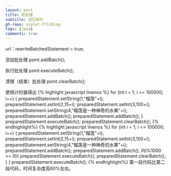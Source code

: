 ```yaml
---
layout: post
title: 批处理
subtitle: 记忆碎片
gh-repo: violet-ff1/blog
tags: [Java]
comments: true
---
```

url：rewriteBatchedStatement = true;

添加批处理
psmt.addBatch();

执行批处理
psmt.executeBatch();

清理（结束）批处理
psmt.clearBatch();

使用计时器得出
{% highlight javascript linenos %}
 for (int i = 1; i <= 100000; i++) {
            preparedStatement.setString(1,"榴莲"+i);
            preparedStatement.setInt(2,15+i);
            preparedStatement.setInt(3,100+i);
            preparedStatement.setString(4,"榴莲是一种神奇的水果"+i);
            preparedStatement.addBatch();
            preparedStatement.addBatch();
        }
        preparedStatement.executeBatch();
        preparedStatement.clearBatch();
{% endhighlight%}
{% highlight javascript linenos %}
    for (int i = 1; i <= 100000; i++) {
            preparedStatement.setString(1,"榴莲"+i);
            preparedStatement.setInt(2,15+i);
            preparedStatement.setInt(3,100+i);
            preparedStatement.setString(4,"榴莲是一种神奇的水果"+i);
            preparedStatement.addBatch();
            preparedStatement.addBatch();
            if(i%1000 == 0){
                preparedStatement.executeBatch();
                preparedStatement.clearBatch();
            }
        }
        preparedStatement.executeBatch();
{% endhighlight%}
第一段代码比第二段代码，时间复杂度高60%左右。
